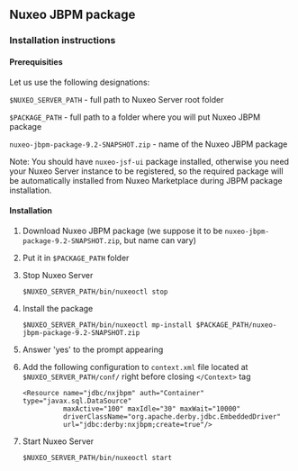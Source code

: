 ## Nuxeo JBPM package

### Installation instructions

#### Prerequisities

Let us use the following designations:

`$NUXEO_SERVER_PATH` - full path to Nuxeo Server root folder

`$PACKAGE_PATH` - full path to a folder where you will put Nuxeo JBPM package

`nuxeo-jbpm-package-9.2-SNAPSHOT.zip` - name of the Nuxeo JBPM package

Note: You should have `nuxeo-jsf-ui` package installed, otherwise you need your Nuxeo Server instance to be registered, so the required package will be automatically installed from Nuxeo Marketplace during JBPM package installation.

#### Installation

1. Download Nuxeo JBPM package (we suppose it to be `nuxeo-jbpm-package-9.2-SNAPSHOT.zip`, but name can vary)

2. Put it in `$PACKAGE_PATH` folder

3. Stop Nuxeo Server

    `$NUXEO_SERVER_PATH/bin/nuxeoctl stop`

4. Install the package

    `$NUXEO_SERVER_PATH/bin/nuxeoctl mp-install $PACKAGE_PATH/nuxeo-jbpm-package-9.2-SNAPSHOT.zip`
    
5. Answer 'yes' to the prompt appearing

6. Add the following configuration to `context.xml` file located at `$NUXEO_SERVER_PATH/conf/` right before closing `</Context>` tag

    ```
    <Resource name="jdbc/nxjbpm" auth="Container" type="javax.sql.DataSource"
              maxActive="100" maxIdle="30" maxWait="10000"
              driverClassName="org.apache.derby.jdbc.EmbeddedDriver"
              url="jdbc:derby:nxjbpm;create=true"/>
    ```

7. Start Nuxeo Server

    `$NUXEO_SERVER_PATH/bin/nuxeoctl start`
